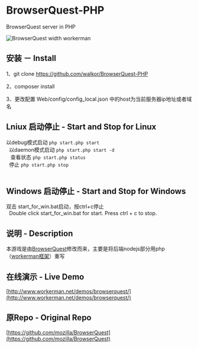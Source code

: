 # BrowserQuest-PHP
BrowserQuest server in PHP

![BrowserQuest width workerman](https://github.com/walkor/BrowserQuest-PHP/blob/master/Web/img/screenshot.jpg?raw=true)

## 安装 － Install
1、git clone https://github.com/walkor/BrowserQuest-PHP

2、composer install 

3、更改配置 Web/config/config_local.json 中的host为当前服务器ip地址或者域名

## Lniux 启动停止 - Start and Stop for Linux
以debug模式启动 ```php start.php start``` <br>  
以daemon模式启动 ```php start.php start -d```  <br>  
查看状态 ```php start.php status```   <br> 
停止 ```php start.php stop```  <br> 

## Windows 启动停止 - Start and Stop for Windows
双击 start_for_win.bat启动，按ctrl+c停止 <br> 
Double click start_for_win.bat for start.
Press ctrl + c to stop.

## 说明 - Description
本游戏是由[BrowserQuest](https://github.com/mozilla/BrowserQuest)修改而来，主要是将后端nodejs部分用php（[workerman框架](https://github.com/walkor/workerman)）重写

## 在线演示 - Live Demo
[http://www.workerman.net/demos/browserquest/](http://www.workerman.net/demos/browserquest/)

## 原Repo - Original Repo
[https://github.com/mozilla/BrowserQuest](https://github.com/mozilla/BrowserQuest)
